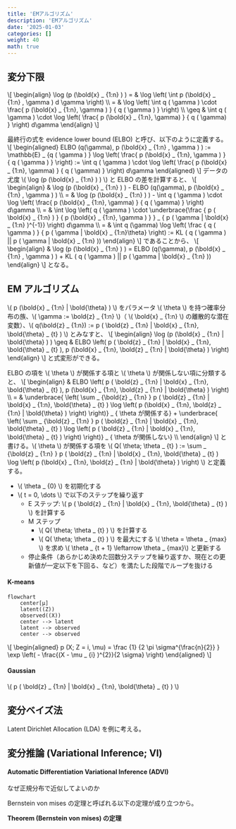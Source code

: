 ```yaml
---
title: 'EMアルゴリズム'
description: 'EMアルゴリズム'
date: '2025-01-03'
categories: []
weight: 40
math: true
---
```


## 変分下限

\\[ \\begin{align} \\log (p (\\bold{x} _ {1:n} ) ) = & \\log \\left( \\int p (\\bold{x} _ {1:n} \, \\gamma ) d \\gamma \\right) \\\\ = & \\log \\left( \\int q ( \\gamma ) \\cdot \\frac{ p (\\bold{x} _ {1:n}\, \\gamma ) } { q ( \\gamma ) } \\right) \\\\ \\geq & \\int q ( \\gamma ) \\cdot \\log \\left( \\frac{ p (\\bold{x} _ {1:n}\, \\gamma) } { q ( \\gamma) } \\right) d\\gamma \\end{align} \\]

最終行の式を evidence lower bound (ELBO) と呼び、以下のように定義する。
\\[ \\begin{aligned}  ELBO (q(\\gamma)\, p (\\bold{x} _ {1:n} \, \\gamma ) ) := \\mathbb{E} _ {q ( \\gamma ) } \\log \\left( \\frac{ p (\\bold{x} _ {1:n}\, \\gamma ) } { q ( \\gamma ) }  \\right) := \\int q ( \\gamma ) \\cdot \\log \\left( \\frac{ p (\\bold{x} _ {1:n}\, \\gamma) } { q ( \\gamma) } \\right) d\\gamma  \\end{aligned} \\]
データの尤度 \\( \log (p (\bold{x} _ {1:n} ) ) \\) と ELBO の差を計算すると、
\\[ \\begin{align} & \\log (p (\\bold{x} _ {1:n} ) ) - ELBO (q(\\gamma)\, p (\\bold{x} _ {1:n} \, \\gamma ) ) \\\\ = & \\log (p (\\bold{x} _ {1:n} ) ) - \\int q ( \\gamma ) \\cdot \\log \\left( \\frac{ p (\\bold{x} _ {1:n}\, \\gamma) } { q ( \\gamma) } \\right) d\\gamma \\\\ = & \\int \\log \\left( q ( \\gamma ) \\cdot \\underbrace{\\frac { p ( \\bold{x} _ {1:n} ) } { p (\\bold{x} _ {1:n}\, \\gamma ) } } _ { p ( \\gamma | \\bold{x} _ {1:n} )^{-1}} \\right) d\\gamma \\\\ = & \\int q (\\gamma) \\log \\left( \\frac { q ( \\gamma ) } { p ( \\gamma | \\bold{x} _ {1:n}\\theta} \\right) := KL ( q ( \\gamma ) || p ( \\gamma | \\bold{x} _ {1:n} )) \\end{align} \\]
であることから、
\\[ \\begin{align} & \\log (p (\\bold{x} _ {1:n} ) ) = ELBO (q(\\gamma)\, p (\\bold{x} _ {1:n} \, \\gamma ) )  + KL ( q ( \\gamma ) || p ( \\gamma | \\bold{x} _ {1:n} )) \\end{align} \\]
となる。



## EM アルゴリズム

\\( p (\bold{x} _ {1:n} | \bold{\theta} ) \\) をパラメータ \\( \theta \\) を持つ確率分布の族、\\( \gamma := \bold{z} _ {1:n} \\)（ \\( \bold{x} _ {1:n} \\) の離散的な潜在変数）、\\( q(\bold{z} _ {1:n}) := p ( \bold{z} _ {1:n} | \bold{x} _ {1:n}\, \bold{\theta} _ {t} ) \\) とみなすと、
\\[ \\begin{align} \\log (p (\\bold{x} _ {1:n} | \\bold{\\theta} ) ) \\geq & ELBO \\left( p ( \\bold{z} _ {1:n} | \\bold{x} _ {1:n}\, \\bold{\\theta} _ {t} )\, p (\\bold{x} _ {1:n}\, \\bold{z} _ {1:n} | \\bold{\\theta} ) \\right) \\end{align} \\]
と式変形ができる。

ELBO の項を \\( \theta \\) が関係する項と \\( \theta \\) が関係しない項に分類すると、
\\[ \\begin{align} & ELBO \\left( p ( \\bold{z} _ {1:n} | \\bold{x} _ {1:n}\, \\bold{\\theta} _ {t} )\, p (\\bold{x} _ {1:n}\, \\bold{z} _ {1:n} | \\bold{\\theta} ) \\right) \\\\ = & \\underbrace{ \\left( \\sum _ {\\bold{z} _ {1:n} } p ( \\bold{z} _ {1:n} | \\bold{x} _ {1:n}\, \\bold{\\theta} _ {t} )  \\log \\left( p (\\bold{x} _ {1:n}\, \\bold{z} _ {1:n} | \\bold{\\theta} ) \\right) \\right)} _ { \\theta が関係する} + \\underbrace{ \\left( \\sum _ {\\bold{z} _ {1:n} }  p ( \\bold{z} _ {1:n} | \\bold{x} _ {1:n}\, \\bold{\\theta} _ {t} )  \\log \\left( p ( \\bold{z} _ {1:n} | \\bold{x} _ {1:n}\, \\bold{\\theta} _ {t} ) \\right) \\right)} _ { \\theta が関係しない} \\\\ \\end{align} \\]
と書ける。\\( \theta \\) が関係する項を \\( Q( \theta; \theta _ {t} ) := \sum _ {\bold{z} _ {1:n} } p ( \bold{z} _ {1:n} | \bold{x} _ {1:n}\, \bold{\theta} _ {t} ) 
\log \left( p (\bold{x} _ {1:n}\, \bold{z} _ {1:n} | \bold{\theta} ) \right) \\) と定義する。

- \\( \theta _ {0} \\) を初期化する
- \\( t = 0\, \dots \\) で以下のステップを繰り返す
  - E ステップ: \\( p ( \bold{z} _ {1:n} | \bold{x} _ {1:n}\, \bold{\theta} _ {t} ) \\) を計算する
  - M ステップ
    - \\( Q( \theta; \theta _ {t} ) \\) を計算する
    - \\( Q( \theta; \theta _ {t} ) \\) を最大にする \\( \theta = \theta _ {max} \\) を求め \\( \theta _ {t + 1} \leftarrow \theta _ {max}\\) と更新する
  - 停止条件（あらかじめ決めた回数分ステップを繰り返すか、現在との更新値が一定以下を下回る、など）を満たした段階でループを抜ける

#### K-means

```mermaid
flowchart
	center[μ]
    latent((Z))
    observed((X))
    center --> latent
    latent --> observed
    center --> observed
```

\\[ \\begin{aligned}  p (X; Z = i\, \\mu) = \\frac {1} {2 \\pi \\sigma^{\\frac{n}{2}} } \\exp \\left( - \\frac{(X - \\mu _ {i} )^{2}}{2 \\sigma} \\right)  \\end{aligned} \\]



#### Gaussian

\\( p ( \bold{z} _ {1:n} | \bold{x} _ {1:n}\, \bold{\theta} _ {t} ) \\)



## 変分ベイズ法

Latent Dirichlet Allocation (LDA) を例に考える。



## 変分推論 (Variational Inference; VI)

#### Automatic Differentiation Variational Inference (ADVI)

なぜ正規分布で近似してよいのか



Bernstein von mises の定理と呼ばれる以下の定理が成り立つから。

**Theorem (Bernstein von mises) の定理**
